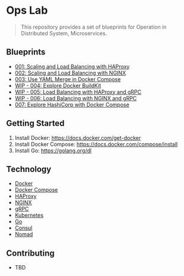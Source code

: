 # Ops Lab

> This repository provides a set of blueprints for Operation in Distributed System, Microservices.

## Blueprints

- [001: Scaling and Load Balancing with HAProxy](001_haproxy_scaling_containers)
- [002: Scaling and Load Balancing with NGINX](002_nginx_scaling_containers)
- [003: Use YAML Merge in Docker Compose](003_docker_compose_merge)
- [WIP - 004: Explore Docker BuildKit](004_docker_buildkit)
- [WIP - 005: Load Balancing with HAProxy and gRPC](005_haproxy_grpc_load_balancing)
- [WIP - 006: Load Balancing with NGINX and gRPC](006_nginx_grpc_load_balancing)
- [007: Explore HashiCorp with Docker Compose](007_hashicorp_docker_compose)

## Getting Started

1. Install Docker: <https://docs.docker.com/get-docker>
2. Install Docker Compose: <https://docs.docker.com/compose/install>
3. Install Go: <https://golang.org/dl>

## Technology

- [Docker](https://www.docker.com)
- [Docker Compose](https://github.com/docker/compose)
- [HAProxy](https://www.haproxy.com)
- [NGINX](https://www.nginx.com)
- [gRPC](https://grpc.io)
- [Kubernetes](https://kubernetes.io)
- [Go](https://golang.org)
- [Consul](https://www.consul.io)
- [Nomad](https://www.nomadproject.io)

## Contributing

- TBD
